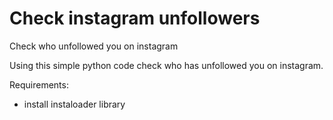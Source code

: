 # Check instagram unfollowers
Check who unfollowed you on instagram

Using this simple python code check who has unfollowed you on instagram.

Requirements:
- install instaloader library




